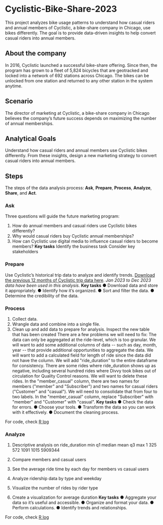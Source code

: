 # Cyclistic-Bike-Share-2023
This project analyzes bike usage patterns to understand how casual riders and annual members of Cyclistic, a bike-share company in Chicago, use bikes differently. The goal is to provide data-driven insights to help convert casual riders into annual members.

## About the company
In 2016, Cyclistic launched a successful bike-share offering. Since then, the program has grown to a fleet of 5,824 bicycles that are geotracked and locked into a network of 692 stations across Chicago. The bikes can be unlocked from one station and returned to any other station in the system anytime.

## Scenario
The director of marketing at Cyclistic, a bike-share company in Chicago believes the company’s future success depends on maximizing the number of annual memberships.

## Analytical Goals
Understand how casual riders and annual members use Cyclistic bikes differently. From these insights, design a new marketing strategy to convert casual riders into annual members.

## Steps
The steps of the data analysis process: **Ask**, **Prepare**, **Process**, **Analyze**, **Share**, and **Act**.

### Ask
Three questions will guide the future marketing program:
1. How do annual members and casual riders use Cyclistic bikes differently?
2. Why would casual riders buy Cyclistic annual memberships?
3. How can Cyclistic use digital media to influence casual riders to become members?
**Key tasks**
Identify the business task
Consider key stakeholders

### Prepare
Use Cyclistic’s historical trip data to analyze and identify trends. [Download the previous 12 months of Cyclistic trip data here](https://divvy-tripdata.s3.amazonaws.com/index.html).
*Jan 2023 to Dec 2023 data have been used in this analysis.*
**Key tasks**
● Download data and store it appropriately.
● Identify how it’s organized.
● Sort and filter the data.
● Determine the credibility of the data.

### Process
1. Collect data.
2. Wrangle data and combine into a single file.
3. Clean up and add data to prepare for analysis.
    Inspect the new table that has been created
    There are a few problems we will need to fix:
      The data can only be aggregated at the ride-level, which is too granular. We will want to add some additional columns of data -- such as day, month, year -- that             provide additional opportunities to aggregate the data.
      We will want to add a calculated field for length of ride since the data did not have the column. We will add "ride_duration" to the entire dataframe for consistency.
      There are some rides where ride_duration shows up as negative, including several hundred rides where Divvy took bikes out of circulation for Quality Control reasons.         We will want to delete these rides.
      In the "member_casual" column, there are two names for members ("member" and "Subscriber") and two names for casual riders ("Customer" and "casual"). We will need to         consolidate that from four to two labels. In the "member_casual" column, replace "Subscriber" with "member" and "Customer" with "casual".
**Key tasks**
● Check the data for errors.
● Choose your tools.
● Transform the data so you can work with it effectively.
● Document the cleaning process.

For code, check [R log](https://github.com/04vaishnavi28/Cyclistic-Bike-Share-2023/blob/main/R%20log.txt)

### Analyze
1. Descriptive analysis on ride_duration
min	q1	median	mean	q3	max
1	325	572	1091	1015	5909344


2. Compare members and casual users
3. See the average ride time by each day for members vs casual users
4. Analyze ridership data by type and weekday
5. Visualize the number of rides by rider type
6. Create a visualization for average duration
**Key tasks**
● Aggregate your data so it’s useful and accessible.
● Organize and format your data.
● Perform calculations.
● Identify trends and relationships.

For code, check [R log](https://github.com/04vaishnavi28/Cyclistic-Bike-Share-2023/blob/main/R%20log.txt)
